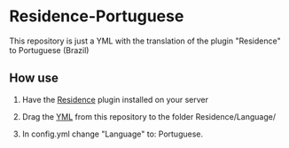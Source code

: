 # Residence-Portuguese
This repository is just a YML with the translation of the plugin "Residence" to Portuguese (Brazil)

## How use

1. Have the [Residence](https://www.spigotmc.org/resources/residence-1-7-10-up-to-1-19.11480/) plugin installed on your server

2. Drag the [YML](./Portuguese.yml) from this repository to the folder Residence/Language/

3. In config.yml change "Language" to: Portuguese.
